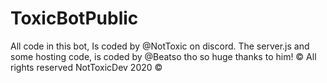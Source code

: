 # ToxicBotPublic
All code in this bot, Is coded by @NotToxic on discord.
The server.js and some hosting code, is coded by @Beatso tho so huge thanks to him!
© All rights reserved NotToxicDev 2020 ©
